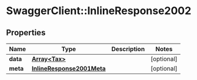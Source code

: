# SwaggerClient::InlineResponse2002

## Properties
Name | Type | Description | Notes
------------ | ------------- | ------------- | -------------
**data** | [**Array&lt;Tax&gt;**](Tax.md) |  | [optional] 
**meta** | [**InlineResponse2001Meta**](InlineResponse2001Meta.md) |  | [optional] 


